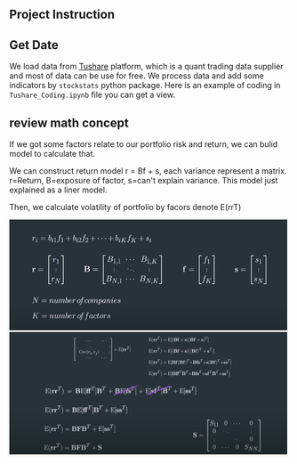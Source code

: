 ## Project Instruction

## Get Date
  We load data from [Tushare](https://tushare.pro/) platform, which is a quant trading data supplier and most of data can be use for free.
  We process data and add some indicators by `stockstats` python package.
  Here is an example of coding in `Tushare_Coding.ipynb` file you can get a view.

## review math concept
If we got some factors relate to our portfolio risk and return, we can bulid model to calculate that.

We can construct return model r = Bf + s, each variance represent a matrix. r=Return, B=exposure of factor, s=can't explain variance. This model just explained as a liner model.

Then, we calculate volatility of portfolio by facors denote E(rrT)

<img src="images/1.jpg" width="500px"><img src="images/2.jpg" width="500px">

